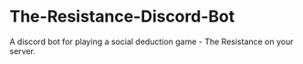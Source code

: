 # The-Resistance-Discord-Bot
A discord bot for playing a social deduction game - The Resistance on your server.
